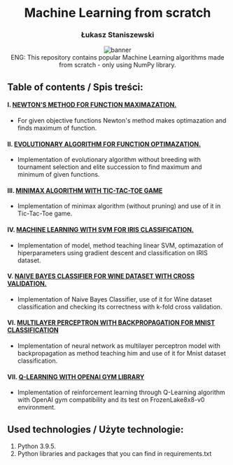 <h1 align="center">Machine Learning from scratch</h1>
<h3 align="center">Łukasz Staniszewski</h3>

<div align="center">
<img src="https://user-images.githubusercontent.com/59453698/178947079-df3cd391-b419-4258-a542-b9a7e47e4351.gif" alt="banner">
</div>

<div align="center">
  ENG: This repository contains popular Machine Learning algorithms made from scratch - only using NumPy library.
</div>

## Table of contents / Spis treści:
#### I. <a href="https://github.com/lukasz-staniszewski/ai-intro/blob/dev/task%201%20-%20Newton%20method%20in%20optimazation/lab1-wsi.ipynb"> NEWTON'S METHOD FOR FUNCTION MAXIMAZATION.</a>

+ For given objective functions Newton's method makes optimazation and finds maximum of function.

#### II. <a href="https://github.com/lukasz-staniszewski/ai-intro/blob/dev/task%202%20-%20evolution%20algorithm/lab2-wsi.ipynb"> EVOLUTIONARY ALGORITHM FOR FUNCTION OPTIMAZATION. </a>

+ Implementation of evolutionary algorithm without breeding with tournament selection and elite succession to find maximum and minimum of given functions. 

#### III. <a href="https://github.com/lukasz-staniszewski/ai-intro/blob/dev/task%203%20-%20MiniMax%20algorithm%20with%20TicTacToe/lab3-wsi.ipynb"> MINIMAX ALGORITHM WITH TIC-TAC-TOE GAME</a>

+ Implementation of minimax algorithm (without pruning) and use of it in Tic-Tac-Toe game.

#### IV. <a href="https://github.com/lukasz-staniszewski/ai-intro/blob/dev/task%204%20-%20support%20vector%20machines%20for%20classification/lab4-wsi.ipynb"> MACHINE LEARNING WITH SVM FOR IRIS CLASSIFICATION. </a>

+ Implementation of model, method teaching linear SVM, optimazation of hiperparameters using gradient descent and classification on IRIS dataset.

#### V. <a href="https://github.com/lukasz-staniszewski/ai-intro/blob/dev/task%205%20-%20naive%20Bayes%20classificator/lab5-wsi.ipynb"> NAIVE BAYES CLASSIFIER FOR WINE DATASET WITH CROSS VALIDATION. </a>

+ Implementation of Naive Bayes Classifier, use of it for Wine dataset classification and checking its correctness with k-fold cross validation.

#### VI. <a href="https://github.com/lukasz-staniszewski/ai-intro/blob/dev/task%206%20-%20neural%20networks/wsi-6-lab.ipynb">MULTILAYER PERCEPTRON WITH BACKPROPAGATION FOR MNIST CLASSIFICATION </a>

+ Implementation of neural network as multilayer perceptron model with backpropagation as method teaching him and use of it for Mnist dataset classification. 

#### VII. <a href="https://github.com/lukasz-staniszewski/ai-intro/blob/dev/task%207%20-%20qlearning%20with%20aigym/lab7-wsi.ipynb"> Q-LEARNING WITH OPENAI GYM LIBRARY </a>

+ Implementation of reinforcement learning through Q-Learning algorithm with OpenAI gym compatibility and its test on FrozenLake8x8-v0 environment.

## Used technologies / Użyte technologie:
1. Python 3.9.5.
2. Python libraries and packages that you can find in requirements.txt



